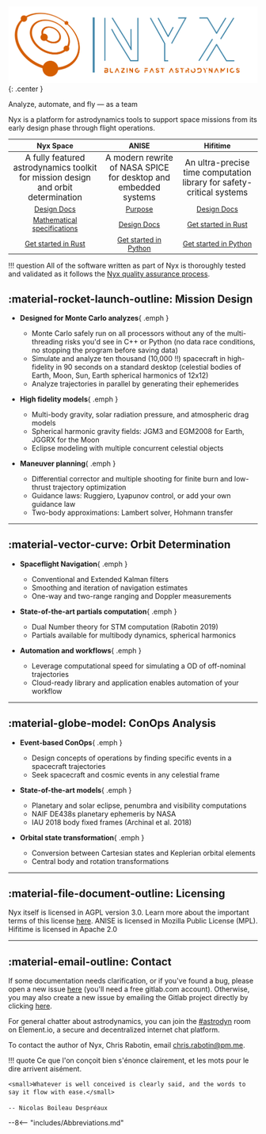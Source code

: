 ![Nyx logo](assets/logo.png){: .center }

<p class="tagline">Analyze, automate, and fly &mdash; as a team</p>

<p class="pitch">Nyx is a platform for astrodynamics tools to support space missions from its early design phase through flight operations.</p>

| Nyx Space | ANISE | Hifitime |
| :---: | :---: | :---: | 
| <big>A fully featured astrodynamics toolkit for mission design and orbit determination</big> | <big>A modern rewrite of NASA SPICE for desktop and embedded systems</big> | <big>An ultra-precise time computation library for safety-critical systems</big> |
| [Design Docs](#) | [Purpose](#) | [Design Docs](/hifitime/design/) |
| [Mathematical specifications](#) | [Design Docs](#) | [Get started in Rust](/hifitime/rust/) |
| [Get started in Rust](#) | [Get started in Python](#) | [Get started in Python](hifitime/python/) |

!!! question
    All of the software written as part of Nyx is thoroughly tested and validated as it follows the [Nyx quality assurance process](http://quality.nyxspace.com).

## :material-rocket-launch-outline: Mission Design

+ **Designed for Monte Carlo analyzes**{ .emph }

    + Monte Carlo safely run on all processors without any of the multi-threading risks you'd see in C++ or Python (no data race conditions, no stopping the program before saving data)
    + Simulate and analyze ten thousand (10,000 !!) spacecraft in high-fidelity in 90 seconds on a standard desktop (celestial bodies of Earth, Moon, Sun, Earth spherical harmonics of 12x12)
    + Analyze trajectories in parallel by generating their ephemerides

+ **High fidelity models**{ .emph }
    
    + Multi-body gravity, solar radiation pressure, and atmospheric drag models
    + Spherical harmonic gravity fields: JGM3 and EGM2008 for Earth, JGGRX for the Moon
    + Eclipse modeling with multiple concurrent celestial objects
    
+ **Maneuver planning**{ .emph }

    + Differential corrector and multiple shooting for finite burn and low-thrust trajectory optimization
    + Guidance laws: Ruggiero, Lyapunov control, or add your own guidance law
    + Two-body approximations: Lambert solver, Hohmann transfer

<hr/>

## :material-vector-curve: Orbit Determination

+ **Spaceflight Navigation**{ .emph }

    + Conventional and Extended Kalman filters
    + Smoothing and iteration of navigation estimates
    + One-way and two-range ranging and Doppler measurements


+ **State-of-the-art partials computation**{ .emph }

    + Dual Number theory for STM computation (Rabotin 2019)
    + Partials available for multibody dynamics, spherical harmonics

+ **Automation and workflows**{ .emph }

    + Leverage computational speed for simulating a OD of off-nominal trajectories
    + Cloud-ready library and application enables automation of your workflow
    

<hr/>

## :material-globe-model: ConOps Analysis

+ **Event-based ConOps**{ .emph }

    + Design concepts of operations by finding specific events in a spacecraft trajectories
    + Seek spacecraft and cosmic events in any celestial frame
    

+ **State-of-the-art models**{ .emph }

    + Planetary and solar eclipse, penumbra and visibility computations
    + NAIF DE438s planetary ephemeris by NASA
    + IAU 2018 body fixed frames (Archinal et al. 2018)

+ **Orbital state transformation**{ .emph }

    + Conversion between Cartesian states and Keplerian orbital elements
    + Central body and rotation transformations


<hr/>

## :material-file-document-outline: Licensing

Nyx itself is licensed in AGPL version 3.0. Learn more about the important terms of this license [here](/license/). ANISE is licensed in Mozilla Public License (MPL). Hifitime is licensed in Apache 2.0

<hr/>

## :material-email-outline: Contact
If some documentation needs clarification, or if you've found a bug, please open a new issue [here](https://gitlab.com/nyx-space/nyx/-/issues/new) (you'll need a free gitlab.com account). Otherwise, you may also create a new issue by emailing the Gitlab project directly by clicking <a href="mailto:incoming+nyx-space-nyx-11893257-issue-@incoming.gitlab.com">here</a>.


For general chatter about astrodynamics, you can join the [#astrodyn](https://app.element.io/#/room/#astrodyn:matrix.org) room on Element.io, a secure and decentralized internet chat platform.

To contact the author of Nyx, Chris Rabotin, email chris.rabotin@pm.me.

!!! quote
    Ce que l'on conçoit bien s'énonce clairement, et les mots pour le dire arrivent aisément.

    <small>Whatever is well conceived is clearly said, and the words to say it flow with ease.</small>

    -- Nicolas Boileau Despréaux

--8<-- "includes/Abbreviations.md"